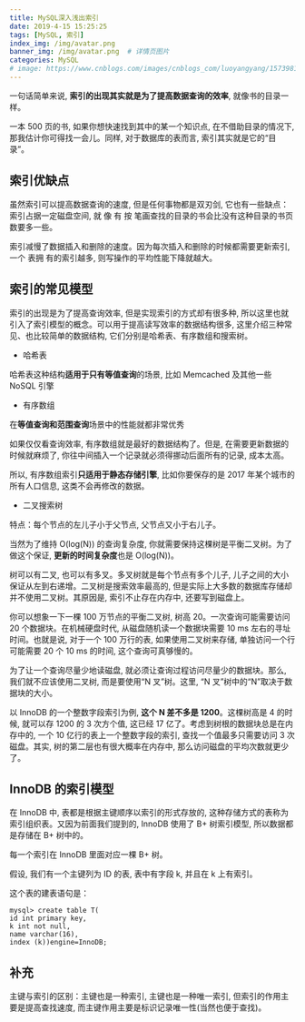 ```yaml
---
title: MySQL深入浅出索引
date: 2019-4-15 15:25:25
tags: [MySQL, 索引]
index_img: /img/avatar.png
banner_img: /img/avatar.png  # 详情页图片
categories: MySQL
# image: https://www.cnblogs.com/images/cnblogs_com/luoyangyang/1573981/t_index.jpg
---
```


一句话简单来说, **索引的出现其实就是为了提高数据查询的效率**, 就像书的目录一样。

一本 500 页的书, 如果你想快速找到其中的某一个知识点, 在不借助目录的情况下, 那我估计你可得找一会儿。同样, 对于数据库的表而言, 索引其实就是它的“目录”。
<!-- more -->

## 索引优缺点

虽然索引可以提高数据查询的速度, 但是任何事物都是双刃剑, 它也有一些缺点： 索引占据一定磁盘空间, 就 像 有 按 笔画查找的目录的书会比没有这种目录的书页数要多一些。

索引减慢了数据插入和删除的速度。因为每次插入和删除的时候都需要更新索引, 一个 表拥 有的索引越多, 则写操作的平均性能下降就越大。 

## 索引的常见模型

索引的出现是为了提高查询效率, 但是实现索引的方式却有很多种, 所以这里也就引入了索引模型的概念。可以用于提高读写效率的数据结构很多, 这里介绍三种常见、也比较简单的数据结构, 它们分别是哈希表、有序数组和搜索树。

- 哈希表

哈希表这种结构**适用于只有等值查询**的场景, 比如 Memcached 及其他一些 NoSQL 引擎

- 有序数组

在**等值查询和范围查询**场景中的性能就都非常优秀

如果仅仅看查询效率, 有序数组就是最好的数据结构了。但是, 在需要更新数据的时候就麻烦了, 你往中间插入一个记录就必须得挪动后面所有的记录, 成本太高。

所以, 有序数组索引**只适用于静态存储引擎**, 比如你要保存的是 2017 年某个城市的所有人口信息, 这类不会再修改的数据。

- 二叉搜索树

特点：每个节点的左儿子小于父节点, 父节点又小于右儿子。

当然为了维持 O(log(N)) 的查询复杂度, 你就需要保持这棵树是平衡二叉树。为了做这个保证, **更新的时间复杂度**也是 O(log(N))。

树可以有二叉, 也可以有多叉。多叉树就是每个节点有多个儿子, 儿子之间的大小保证从左到右递增。二叉树是搜索效率最高的, 但是实际上大多数的数据库存储却并不使用二叉树。其原因是, 索引不止存在内存中, 还要写到磁盘上。

你可以想象一下一棵 100 万节点的平衡二叉树, 树高 20。一次查询可能需要访问 20 个数据块。在机械硬盘时代, 从磁盘随机读一个数据块需要 10 ms 左右的寻址时间。也就是说, 对于一个 100 万行的表, 如果使用二叉树来存储, 单独访问一个行可能需要 20 个 10 ms 的时间, 这个查询可真够慢的。

为了让一个查询尽量少地读磁盘, 就必须让查询过程访问尽量少的数据块。那么, 我们就不应该使用二叉树, 而是要使用“N 叉”树。这里, “N 叉”树中的“N”取决于数据块的大小。

以 InnoDB 的一个整数字段索引为例, **这个 N 差不多是 1200**。这棵树高是 4 的时候, 就可以存 1200 的 3 次方个值, 这已经 17 亿了。考虑到树根的数据块总是在内存中的, 一个 10 亿行的表上一个整数字段的索引, 查找一个值最多只需要访问 3 次磁盘。其实, 树的第二层也有很大概率在内存中, 那么访问磁盘的平均次数就更少了。

## InnoDB 的索引模型

在 InnoDB 中, 表都是根据主键顺序以索引的形式存放的, 这种存储方式的表称为索引组织表。又因为前面我们提到的, InnoDB 使用了 B+ 树索引模型, 所以数据都是存储在 B+ 树中的。

每一个索引在 InnoDB 里面对应一棵 B+ 树。

假设, 我们有一个主键列为 ID 的表, 表中有字段 k, 并且在 k 上有索引。

这个表的建表语句是：
```
mysql> create table T(
id int primary key, 
k int not null, 
name varchar(16),
index (k))engine=InnoDB;
```

## 补充
主键与索引的区别：主键也是一种索引, 主键也是一种唯一索引, 但索引的作用主要是提高查找速度, 而主键作用主要是标识记录唯一性(当然也便于查找)。
